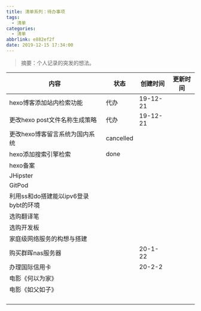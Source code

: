 ```yaml
---
title: 清单系列：待办事项
tags:
  - 清单
categories:
  - 清单
abbrlink: e882ef2f
date: 2019-12-15 17:34:00
---
```


> 摘要：个人记录的突发的想法。

<!--more-->

|内容|状态|创建时间|更新时间|
|---|---|---|---|
|hexo博客添加站内检索功能|代办|19-12-21||
|更改hexo post文件名称生成策略|代办|19-12-21||
|更改hexo博客留言系统为国内系统|cancelled|||
|hexo添加搜索引擎检索|done|||
|hexo备案||||
|JHipster||||
|GitPod||||
|利用ss和do搭建能以ipv6登录bybt的环境||||
|选购翻译笔||||
|选购开发板||||
|家庭级网络服务的构想与搭建||||
|购买群晖nas服务器||20-1-22||
|办理国际信用卡||20-2-2||
|电影《何以为家》||||
|电影《如父如子》||||
|||||
|||||
|||||
|||||

